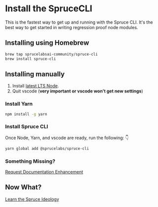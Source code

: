 # Install the SpruceCLI

This is the fastest way to get up and running with the Spruce CLI. It's the best way to get started in writing regression proof node modules.

## Installing using Homebrew

```bash
brew tap sprucelabsai-community/spruce-cli
brew install spruce-cli
```

## Installing manually

1. Install <a href="https://nodejs.org/en/">latest LTS Node</a>.
5. Quit vscode (**very important or vscode won't get new settings**)

### Install Yarn

```bash
npm install -g yarn
```

### Install Spruce CLI

Once Node, Yarn, and vscode are ready, run the following: 👇

```bash
yarn global add @sprucelabs/spruce-cli
```

### Something Missing?

<div class="grid-buttons">
    <a class="btn" href="https://forms.gle/2ZMtwUxg1egV8sHT8">Request Documentation Enhancement</a>
</div>

## Now What?

<div class="grid-buttons">
    <a class="btn" href="{{ '/ideology/' | url }}">Learn the Spruce Ideology</a>
</div>

